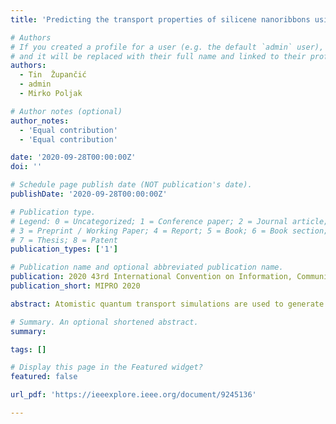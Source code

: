 ```yaml
---
title: 'Predicting the transport properties of silicene nanoribbons using a neural network'

# Authors
# If you created a profile for a user (e.g. the default `admin` user), write the username (folder name) here
# and it will be replaced with their full name and linked to their profile.
authors:
  - Tin  Župančić
  - admin
  - Mirko Poljak

# Author notes (optional)
author_notes:
  - 'Equal contribution'
  - 'Equal contribution'

date: '2020-09-28T00:00:00Z'
doi: ''

# Schedule page publish date (NOT publication's date).
publishDate: '2020-09-28T00:00:00Z'

# Publication type.
# Legend: 0 = Uncategorized; 1 = Conference paper; 2 = Journal article;
# 3 = Preprint / Working Paper; 4 = Report; 5 = Book; 6 = Book section;
# 7 = Thesis; 8 = Patent
publication_types: ['1']

# Publication name and optional abbreviated publication name.
publication: 2020 43rd International Convention on Information, Communication and Electronic Technology (MIPRO)
publication_short: MIPRO 2020

abstract: Atomistic quantum transport simulations are used to generate the electronic and transport properties of 10,000 realistic silicene nanoribbons (SiNRs) with edge defects. This ensemble of 20 nm-long and 2.1 nm-wide SiNRs is divided into the training and inference set for the artificial neural network (ANN) employed for the prediction of edge-defect-limited carrier mobility from the known values of bandgap and nanoribbon conductance. We find that an optimized ANN with 3 hidden layers can predict SiNR mobility values and variability histograms with acceptable accuracy, thus providing a useful supplement to atomistic quantum transport simulations that take several hours or days for large device ensemble sizes.

# Summary. An optional shortened abstract.
summary:

tags: []

# Display this page in the Featured widget?
featured: false

url_pdf: 'https://ieeexplore.ieee.org/document/9245136'

---
```

